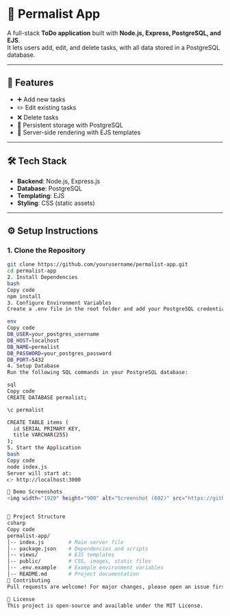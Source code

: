 # 📝 Permalist App  

A full-stack **ToDo application** built with **Node.js, Express, PostgreSQL, and EJS**.  
It lets users add, edit, and delete tasks, with all data stored in a PostgreSQL database.  

---

## 🚀 Features
- ➕ Add new tasks  
- ✏️ Edit existing tasks  
- ❌ Delete tasks  
- 💾 Persistent storage with PostgreSQL  
- 🎨 Server-side rendering with EJS templates  

---

## 🛠️ Tech Stack
- **Backend**: Node.js, Express.js  
- **Database**: PostgreSQL  
- **Templating**: EJS  
- **Styling**: CSS (static assets)  

---

## ⚙️ Setup Instructions  

### 1. Clone the Repository  
```bash
git clone https://github.com/yourusername/permalist-app.git
cd permalist-app
2. Install Dependencies
bash
Copy code
npm install
3. Configure Environment Variables
Create a .env file in the root folder and add your PostgreSQL credentials:

env
Copy code
DB_USER=your_postgres_username
DB_HOST=localhost
DB_NAME=permalist
DB_PASSWORD=your_postgres_password
DB_PORT=5432
4. Setup Database
Run the following SQL commands in your PostgreSQL database:

sql
Copy code
CREATE DATABASE permalist;

\c permalist

CREATE TABLE items (
  id SERIAL PRIMARY KEY,
  title VARCHAR(255)
);
5. Start the Application
bash
Copy code
node index.js
Server will start at:
👉 http://localhost:3000

📸 Demo Screenshots
<img width="1920" height="900" alt="Screenshot (602)" src="https://github.com/user-attachments/assets/8d84b8a7-cdb0-442d-99fa-6e0862c6c54e" />


📂 Project Structure
csharp
Copy code
permalist-app/
│-- index.js        # Main server file
│-- package.json    # Dependencies and scripts
│-- views/          # EJS templates
│-- public/         # CSS, images, static files
│-- .env.example    # Example environment variables
│-- README.md       # Project documentation
🤝 Contributing
Pull requests are welcome! For major changes, please open an issue first to discuss what you’d like to change.

📜 License
This project is open-source and available under the MIT License.

